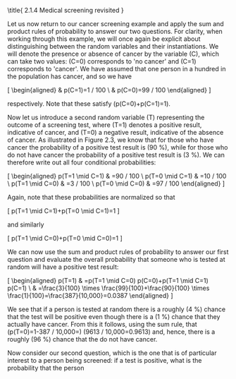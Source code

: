 \title{
2.1.4 Medical screening revisited
}

Let us now return to our cancer screening example and apply the sum and product rules of probability to answer our two questions. For clarity, when working through this example, we will once again be explicit about distinguishing between the random variables and their instantiations. We will denote the presence or absence of cancer by the variable \(C\), which can take two values: \(C=0\) corresponds to 'no cancer' and \(C=1\) corresponds to 'cancer'. We have assumed that one person in a hundred in the population has cancer, and so we have

\[
\begin{aligned}
& p(C=1)=1 / 100 \\
& p(C=0)=99 / 100
\end{aligned}
\]

respectively. Note that these satisfy \(p(C=0)+p(C=1)=1\).

Now let us introduce a second random variable \(T\) representing the outcome of a screening test, where \(T=1\) denotes a positive result, indicative of cancer, and \(T=0\) a negative result, indicative of the absence of cancer. As illustrated in Figure 2.3, we know that for those who have cancer the probability of a positive test result is \(90 \%\), while for those who do not have cancer the probability of a positive test result is \(3 \%\). We can therefore write out all four conditional probabilities:

\[
\begin{aligned}
p(T=1 \mid C=1) & =90 / 100 \\
p(T=0 \mid C=1) & =10 / 100 \\
p(T=1 \mid C=0) & =3 / 100 \\
p(T=0 \mid C=0) & =97 / 100
\end{aligned}
\]

Again, note that these probabilities are normalized so that

\[
p(T=1 \mid C=1)+p(T=0 \mid C=1)=1
\]

and similarly

\[
p(T=1 \mid C=0)+p(T=0 \mid C=0)=1
\]

We can now use the sum and product rules of probability to answer our first question and evaluate the overall probability that someone who is tested at random will have a positive test result:

\[
\begin{aligned}
p(T=1) & =p(T=1 \mid C=0) p(C=0)+p(T=1 \mid C=1) p(C=1) \\
& =\frac{3}{100} \times \frac{99}{100}+\frac{90}{100} \times \frac{1}{100}=\frac{387}{10,000}=0.0387
\end{aligned}
\]

We see that if a person is tested at random there is a roughly \(4 \%\) chance that the test will be positive even though there is a \(1 \%\) chance that they actually have cancer. From this it follows, using the sum rule, that \(p(T=0)=1-387 / 10,000=\) \(9613 / 10,000=0.9613\) and, hence, there is a roughly \(96 \%\) chance that the do not have cancer.

Now consider our second question, which is the one that is of particular interest to a person being screened: if a test is positive, what is the probability that the person